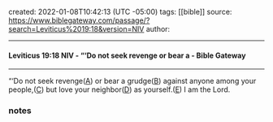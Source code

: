 created: 2022-01-08T10:42:13 (UTC -05:00)
tags: [[bible]]
source: https://www.biblegateway.com/passage/?search=Leviticus%2019:18&version=NIV
author: 

---

#### Leviticus 19:18 NIV - “‘Do not seek revenge or bear a - Bible Gateway
---
“‘Do not seek revenge([A](https://www.biblegateway.com/passage/?search=Leviticus%2019:18&version=NIV#cen-NIV-3300A "See cross-reference A")) or bear a grudge([B](https://www.biblegateway.com/passage/?search=Leviticus%2019:18&version=NIV#cen-NIV-3300B "See cross-reference B")) against anyone among your people,([C](https://www.biblegateway.com/passage/?search=Leviticus%2019:18&version=NIV#cen-NIV-3300C "See cross-reference C")) but love your neighbor([D](https://www.biblegateway.com/passage/?search=Leviticus%2019:18&version=NIV#cen-NIV-3300D "See cross-reference D")) as yourself.([E](https://www.biblegateway.com/passage/?search=Leviticus%2019:18&version=NIV#cen-NIV-3300E "See cross-reference E")) I am the Lord.

### notes